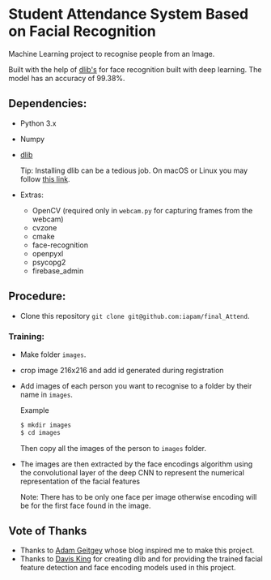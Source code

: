 # Student Attendance System Based on Facial Recognition

Machine Learning project to recognise people from an Image.

Built with the help of [dlib's](http://dlib.net/) for face recognition built with deep learning.
The model has an accuracy of 99.38%.

## Dependencies:

- Python 3.x
- Numpy
- [dlib](http://dlib.net/)

    Tip: Installing dlib can be a tedious job. On macOS or Linux you may follow [this link](https://gist.github.com/ageitgey/629d75c1baac34dfa5ca2a1928a7aeaf).

- Extras:

    - OpenCV (required only in `webcam.py` for capturing frames from the webcam)
    - cvzone
    - cmake
    - face-recognition
    - openpyxl
    - psycopg2
    - firebase_admin


## Procedure:

- Clone this repository `git clone git@github.com:iapam/final_Attend`.

### Training:
- Make folder `images`.
- crop image 216x216 and add id generated during registration
- Add images of each person you want to recognise to a folder by their name in `images`.

    Example
    ```bash
    $ mkdir images
    $ cd images
    
    ```
    Then copy all the images of the person to `images` folder.

- The images are then extracted by the face encodings algorithm using the convolutional
  layer of the deep CNN to represent the numerical representation of the facial
  features

    Note: There has to be only one face per image otherwise encoding will be for the first face found in the image.




## Vote of Thanks
- Thanks to [Adam Geitgey](https://github.com/ageitgey) whose blog inspired me to make this project.
- Thanks to [Davis King](https://github.com/davisking) for creating dlib and for providing the trained facial feature
  detection and face encoding models used in this project.
